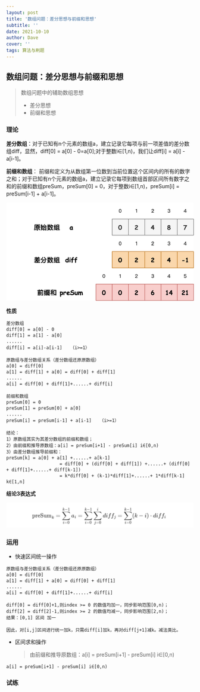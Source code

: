 ```yaml
---
layout: post
title: '数组问题：差分思想与前缀和思想'
subtitle: ''
date: 2021-10-10
author: Dave
cover: ''
tags: 算法与刷题
---
```




## 数组问题：差分思想与前缀和思想

> 数组问题中的辅助数组思想
>
> - 差分思想
> - 前缀和思想

### 理论

**差分数组**：对于已知有n个元素的数组a，建立记录它每项与前一项差值的差分数组diff，显然，diff[0] = a[0] - 0=a[0];对于整数i∈[1,n)，我们让diff[i] = a[i] - a[i-1]。

**前缀和数组**： 前缀和定义为从数组第一位数到当前位置这个区间内的所有的数字之和；对于已知有n个元素的数组a，建立记录它每项到数组首部区间所有数字之和的前缀和数组preSum，preSum[0] = 0，对于整数i∈[1,n)，preSum[i] = preSum[i-1] + a[i-1]。

![](https://raw.githubusercontent.com/dendyikbc/PicGoBed/master/commonQuery/数组思想.png)

**性质**

```
差分数组 
diff[0] = a[0] - 0
diff[1] = a[1] - a[0]
......
diff[i] = a[i]-a[i-1]   （i>=1）

原数组与差分数组关系（差分数组还原原数组） 
a[0] = diff[0]
a[1] = diff[1] + a[0] = diff[0] + diff[1]
......
a[i] = diff[0] + diff[1]+......+ diff[i]

前缀和数组
preSum[0] = 0
preSum[1] = preSum[0] + a[0]
......
preSum[i] = preSum[i-1] + a[i-1]   （i>=1）

结论：
1）原数组其实为其差分数组的前缀和数组；
2）由前缀和推导原数组：a[i] = preSum[i+1] - preSum[i] i∈[0,n)
3）由差分数组推导前缀和：
preSum[k] = a[0] + a[1] +......+ a[k-1]
					= diff[0] + (diff[0] + diff[1]) +......+ (diff[0] + diff[1]+......+ diff[k-1])
					= k*diff[0] + (k-1)*diff[1]+......+ 1*diff[k-1] k∈[1,n]
```

**结论3表达式**

![](https://raw.githubusercontent.com/dendyikbc/PicGoBed/master/commonQuery/前缀和与差分数组关系.png)


### 运用

- 快速区间统一操作

```
原数组与差分数组关系（差分数组还原原数组） 
a[0] = diff[0]
a[1] = diff[1] + a[0] = diff[0] + diff[1]
......
a[i] = diff[0] + diff[1]+......+ diff[i]

diff[0] = diff[0]+1,则index >= 0 的数值均加一，同步影响范围[0,n)；
diff[2] = diff[2]-1,则index >= 2 的数值均减一，同步影响范围[2,n)；
结果：[0,1] 区间 加一

因此，对[i,j]区间进行统一加k，只需diff[i]加k，再对diff[j+1]减k。减法类比。
```

- 区间求和操作

  > 由前缀和推导原数组：a[i] = preSum[i+1] - preSum[i] i∈[0,n)

```
a[i] = preSum[i+1] - preSum[i] i∈[0,n)
```



### 试练



